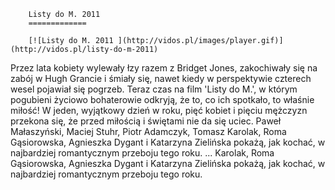 
        Listy do M. 2011 
        =============
        
        [![Listy do M. 2011 ](http://vidos.pl/images/player.gif)](http://vidos.pl/listy-do-m-2011)
        
        
 Przez lata kobiety wylewały łzy razem z Bridget Jones, zakochiwały się na zabój w Hugh Grancie i śmiały się, nawet kiedy w perspektywie czterech wesel pojawiał się pogrzeb. Teraz czas na film 'Listy do M.', w którym pogubieni życiowo bohaterowie odkryją, że to, co ich spotkało, to właśnie miłość! W jeden, wyjątkowy dzień w roku, pięć kobiet i pięciu mężczyzn przekona się, że przed miłością i świętami nie da się uciec. Paweł Małaszyński, Maciej Stuhr, Piotr Adamczyk, Tomasz Karolak, Roma Gąsiorowska, Agnieszka Dygant i Katarzyna Zielińska pokażą, jak kochać, w najbardziej romantycznym przeboju tego roku.  ... Karolak, Roma Gąsiorowska, Agnieszka Dygant i Katarzyna Zielińska pokażą, jak kochać, w najbardziej romantycznym przeboju tego roku.
    